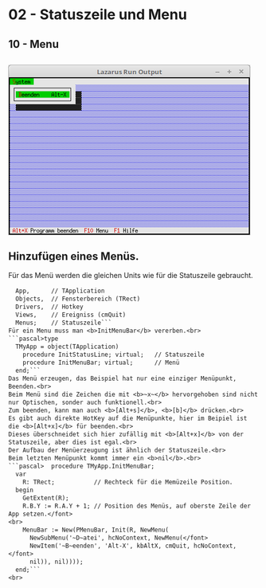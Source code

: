 # 02 - Statuszeile und Menu
## 10 - Menu
<img src="image.png" alt="Selfhtml"><br><br>
Hinzufügen eines Menüs.<br>
---
Für das Menü werden die gleichen Units wie für die Statuszeile gebraucht.<br>
```pascal>uses
  App,      // TApplication
  Objects,  // Fensterbereich (TRect)
  Drivers,  // Hotkey
  Views,    // Ereigniss (cmQuit)
  Menus;    // Statuszeile```
Für ein Menu muss man <b>InitMenuBar</b> vererben.<br>
```pascal>type
  TMyApp = object(TApplication)
    procedure InitStatusLine; virtual;   // Statuszeile
    procedure InitMenuBar; virtual;      // Menü
  end;```
Das Menü erzeugen, das Beispiel hat nur eine einziger Menüpunkt, Beenden.<br>
Beim Menü sind die Zeichen die mit <b>~x~</b> hervorgehoben sind nicht nur Optischen, sonder auch funktionell.<br>
Zum beenden, kann man auch <b>[Alt+s]</b>, <b>[b]</b> drücken.<br>
Es gibt auch direkte HotKey auf die Menüpunkte, hier im Beipiel ist die <b>[Alt+x]</b> für beenden.<br>
Dieses überschneidet sich hier zufällig mit <b>[Alt+x]</b> von der Statuszeile, aber dies ist egal.<br>
Der Aufbau der Menüerzeugung ist ähnlich der Statuszeile.<br>
Beim letzten Menüpunkt kommt immer ein <b>nil</b>.<br>
```pascal>  procedure TMyApp.InitMenuBar;
  var
    R: TRect;           // Rechteck für die Memüzeile Position.
  begin
    GetExtent(R);
    R.B.Y := R.A.Y + 1; // Position des Menüs, auf oberste Zeile der App setzen.</font>
<br>
    MenuBar := New(PMenuBar, Init(R, NewMenu(
      NewSubMenu('~D~atei', hcNoContext, NewMenu(</font>
      NewItem('~B~eenden', 'Alt-X', kbAltX, cmQuit, hcNoContext,</font>
      nil)), nil))));
  end;```
<br>
